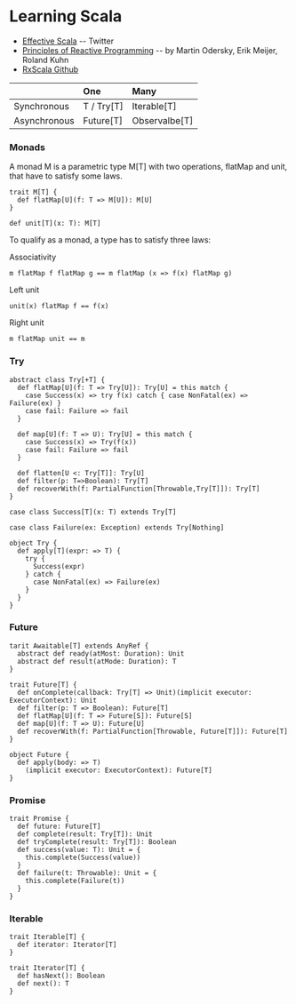 # Learning Scala
- [Effective Scala](http://twitter.github.io/effectivescala/index.html) -- Twitter
- [Principles of Reactive Programming](https://class.coursera.org/reactive-002/auth) -- by Martin Odersky, Erik Meijer, Roland Kuhn
- [RxScala Github](https://github.com/ReactiveX/RxScala)

|              | One            | Many           |
| :----------- | :------------- | :------------- |
| Synchronous  | T / Try[T]     | Iterable[T]    |
| Asynchronous | Future[T]      | Observalbe[T]  |


### Monads
A monad M is a parametric type M[T] with two operations, flatMap and unit, that have to satisfy some laws.
```
trait M[T] {
  def flatMap[U](f: T => M[U]): M[U]
}

def unit[T](x: T): M[T]
```

To qualify as a monad, a type has to satisfy three laws:

Associativity
```
m flatMap f flatMap g == m flatMap (x => f(x) flatMap g)
```

Left unit
```
unit(x) flatMap f == f(x)
```

Right unit
```
m flatMap unit == m
```

### Try
```
abstract class Try[+T] {
  def flatMap[U](f: T => Try[U]): Try[U] = this match {
    case Success(x) => try f(x) catch { case NonFatal(ex) => Failure(ex) }
    case fail: Failure => fail
  }

  def map[U](f: T => U): Try[U] = this match {
    case Success(x) => Try(f(x))
    case fail: Failure => fail
  }

  def flatten[U <: Try[T]]: Try[U]
  def filter(p: T=>Boolean): Try[T]
  def recoverWith(f: PartialFunction[Throwable,Try[T]]): Try[T]
}

case class Success[T](x: T) extends Try[T]

case class Failure(ex: Exception) extends Try[Nothing]

object Try {
  def apply[T](expr: => T) {
    try {
      Success(expr)
    } catch {
      case NonFatal(ex) => Failure(ex)
    }
  }
}
```

### Future
```
tarit Awaitable[T] extends AnyRef {
  abstract def ready(atMost: Duration): Unit
  abstract def result(atMode: Duration): T
}

trait Future[T] {
  def onComplete(callback: Try[T] => Unit)(implicit executor: ExecutorContext): Unit
  def filter(p: T => Boolean): Future[T]
  def flatMap[U](f: T => Future[S]): Future[S]
  def map[U](f: T => U): Future[U]
  def recoverWith(f: PartialFunction[Throwable, Future[T]]): Future[T]
}

object Future {
  def apply(body: => T)
    (implicit executor: ExecutorContext): Future[T]
}
```

### Promise
```
trait Promise {
  def future: Future[T]
  def complete(result: Try[T]): Unit
  def tryComplete(result: Try[T]): Boolean
  def success(value: T): Unit = {
    this.complete(Success(value))
  }
  def failure(t: Throwable): Unit = {
    this.complete(Failure(t))
  }
}
```

### Iterable
```
trait Iterable[T] {
  def iterator: Iterator[T]
}

trait Iterator[T] {
  def hasNext(): Boolean
  def next(): T
}
```
